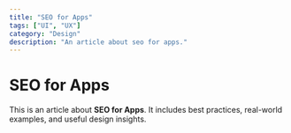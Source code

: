 ```yaml
---
title: "SEO for Apps"
tags: ["UI", "UX"]
category: "Design"
description: "An article about seo for apps."
---
```


# SEO for Apps

This is an article about **SEO for Apps**. It includes best practices, real-world examples, and useful design insights.
